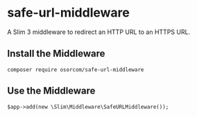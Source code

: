 safe-url-middleware
===================
A Slim 3 middleware to redirect an HTTP URL to an HTTPS URL.

Install the Middleware
----------------------
```
composer require osorcom/safe-url-middleware
```

Use the Middleware
------------------
```
$app->add(new \Slim\Middleware\SafeURLMiddleware());
```

